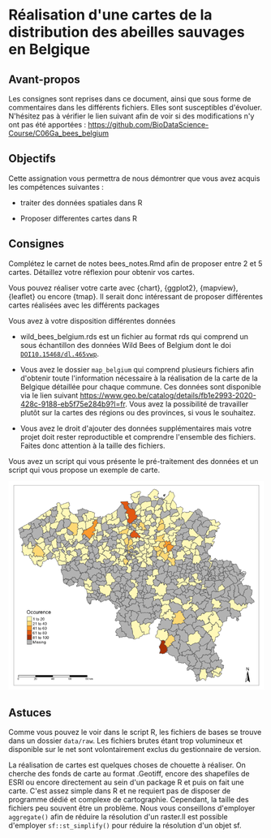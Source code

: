 # Réalisation d'une cartes de la distribution des abeilles sauvages en Belgique

## Avant-propos

Les consignes sont reprises dans ce document, ainsi que sous forme de commentaires dans les différents fichiers. Elles sont susceptibles d'évoluer. N'hésitez pas à vérifier le lien suivant afin de voir si des modifications n'y ont pas été apportées : https://github.com/BioDataScience-Course/C06Ga_bees_belgium

## Objectifs

Cette assignation vous permettra de nous démontrer que vous avez acquis les compétences suivantes :

- traiter des données spatiales dans R

- Proposer differentes cartes dans R

## Consignes 

Complétez le carnet de notes bees_notes.Rmd afin de proposer entre 2 et 5 cartes. Détaillez votre réflexion pour obtenir vos cartes.

Vous pouvez réaliser votre carte avec {chart}, {ggplot2}, {mapview}, {leaflet} ou encore {tmap}. Il serait donc intéressant de proposer différentes cartes réalisées avec les différents packages 

Vous avez à votre disposition différentes données

- wild_bees_belgium.rds est un fichier au format rds qui comprend un sous échantillon des données Wild Bees of Belgium dont le doi [`DOI10.15468/dl.465vwp`](https://www.gbif.org/dataset/0d7c6a1a-0aab-47dc-8256-f23fefac69cd). 

- Vous avez le dossier `map_belgium` qui comprend plusieurs fichiers afin d'obtenir toute l'information nécessaire à la réalisation de la carte de la Belgique détaillée pour chaque commune. Ces données sont disponible via le lien suivant <https://www.geo.be/catalog/details/fb1e2993-2020-428c-9188-eb5f75e284b9?l=fr>. Vous avez la possibilité de travailler plutôt sur la cartes des régions ou des provinces, si vous le souhaitez.

- Vous avez le droit d'ajouter des données supplémentaires mais votre projet doit rester reproductible et comprendre l'ensemble des fichiers. Faites donc attention à la taille des fichiers.

Vous avez un script qui vous présente le pré-traitement des données et un script qui vous propose un exemple de carte.

![](images/mega_map.png)

## Astuces

Comme vous pouvez le voir dans le script R, les fichiers de bases se trouve dans un dossier `data/raw`. Les fichiers brutes étant trop volumineux et disponible sur le net sont volontairement exclus du gestionnaire de version.

La réalisation de cartes est quelques choses de chouette à réaliser. On cherche des fonds de carte au format .Geotiff, encore des shapefiles de ESRI ou encore directement au sein d'un package R et puis on fait une carte. C'est assez simple dans R et ne requiert pas de disposer de programme dédié et complexe de cartographie. Cependant, la taille des fichiers peu souvent être un problème. Nous vous conseillons d'employer `aggregate()` afin de réduire la résolution d'un raster.Il est possible d'employer `sf::st_simplify()` pour réduire la résolution d'un objet sf.
